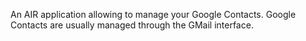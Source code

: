 An AIR application allowing to manage your Google Contacts.
Google Contacts are usually managed through the GMail interface.